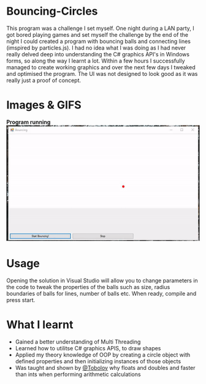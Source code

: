 # Bouncing-Circles
This program was a challenge I set myself. One night during a LAN party, I got bored playing games and set myself the challenge by the end of the night I could created a program with bouncing balls and connecting lines (imspired by particles.js). I had no idea what I was doing as I had never really delved deep into understanding the C# graphics API's in Windows forms, so along the way I learnt a lot. Within a few hours I successfully managed to create working graphics and over the next few days I tweaked and optimised the program. The UI was not designed to look good as it was really just a proof of concept.

# Images & GIFS
<b>Program running</b><br>
<img src="https://github.com/Wrdle/Bouncing-Circles/blob/master/Bouncing%20Circles.gif?raw=true"> 

# Usage
Opening the solution in Visual Studio will allow you to change parameters in the code to tweak the properties of the balls such as size, radius boundaries of balls for lines, number of balls etc. When ready, compile and press start.


# What I learnt
- Gained a better understanding of Multi Threading
- Learned how to utilitse C# graphics APIS, to draw shapes
- Applied my theory knowledge of OOP by creating a circle object with defined properties and then initializing instances of those objects
- Was taught and shown by <a href="https://github.com/Tobolov">@Tobolov</a> why floats and doubles and faster than ints when performing arithmetic calculations
